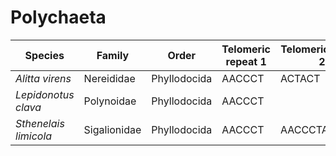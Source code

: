 # Polychaeta

| Species | Family | Order | Telomeric repeat 1 | Telomeric repeat 2 | Data type |
| -- | --- | --- | --- | --- | --- |
| *Alitta virens* | Nereididae | Phyllodocida | AACCCT | ACTACT | pacbio |
| *Lepidonotus clava* | Polynoidae | Phyllodocida | AACCCT |  | pacbio |
| *Sthenelais limicola* | Sigalionidae | Phyllodocida | AACCCT | AACCCTAACCCT | pacbio |
